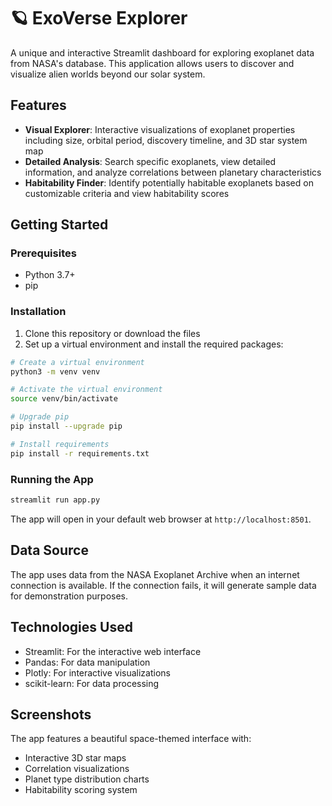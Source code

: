 # 🪐 ExoVerse Explorer

A unique and interactive Streamlit dashboard for exploring exoplanet data from NASA's database. This application allows users to discover and visualize alien worlds beyond our solar system.

## Features

- **Visual Explorer**: Interactive visualizations of exoplanet properties including size, orbital period, discovery timeline, and 3D star system map
- **Detailed Analysis**: Search specific exoplanets, view detailed information, and analyze correlations between planetary characteristics
- **Habitability Finder**: Identify potentially habitable exoplanets based on customizable criteria and view habitability scores

## Getting Started

### Prerequisites

- Python 3.7+
- pip

### Installation

1. Clone this repository or download the files
2. Set up a virtual environment and install the required packages:

```bash
# Create a virtual environment
python3 -m venv venv

# Activate the virtual environment
source venv/bin/activate

# Upgrade pip
pip install --upgrade pip

# Install requirements
pip install -r requirements.txt
```

### Running the App

```bash
streamlit run app.py
```

The app will open in your default web browser at `http://localhost:8501`.

## Data Source

The app uses data from the NASA Exoplanet Archive when an internet connection is available. If the connection fails, it will generate sample data for demonstration purposes.

## Technologies Used

- Streamlit: For the interactive web interface
- Pandas: For data manipulation
- Plotly: For interactive visualizations
- scikit-learn: For data processing

## Screenshots

The app features a beautiful space-themed interface with:
- Interactive 3D star maps
- Correlation visualizations
- Planet type distribution charts
- Habitability scoring system 
